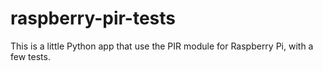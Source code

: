 # raspberry-pir-tests
This is a little Python app that use the PIR module for Raspberry Pi, with a few tests.
